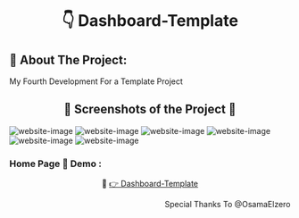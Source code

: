<h1 align="center"> 👇 Dashboard-Template</h1>

<h2>📄 About The Project:</h2>
<p>My Fourth Development For a Template Project</p>
<h2 align="center">📸 Screenshots of the Project 📸</h2>
<img src="https://i.imgur.com/RoT0aup.png" alt="website-image">
<img src="https://i.imgur.com/YpHTxMZ.png" alt="website-image">
<img src="https://i.imgur.com/Oy6rcu1.png" alt="website-image">
<img src="https://i.imgur.com/fWEYwd9.png" alt="website-image">
<img src="https://i.imgur.com/cAh7DC6.png" alt="website-image">
<img src="https://i.imgur.com/YK5du6Q.png" alt="website-image">

<h3> Home Page 🏡 Demo :</h3>
<div align="center">🎁 <a href="https://ahmedmido77.github.io/DashBoard-Template/" target="_blank"> 👉 Dashboard-Template</a></div>
<p align="right">Special Thanks To @OsamaElzero</p>
